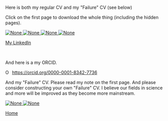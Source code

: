 Here is both my regular CV and my "Failure" CV (see below)

Click on the first page to download the whole thing (including the hidden pages).

<a href="./cv_stuff/LubinCV_July2022.pdf" download>
  <img src="./cv_stuff/CV1.png" alt="None">
  <img src="./cv_stuff/CV2.png" alt="None">
  <img src="./cv_stuff/CV3.png" alt="None">
  <img src="./cv_stuff/CV4.png" alt="None">
</a>

<br>

[My LinkedIn](https://www.linkedin.com/in/jack-lubin-6647a5105)

<br>

And here is a my ORCID.

<div itemscope itemtype="https://schema.org/Person"><a itemprop="sameAs" content="https://orcid.org/0000-0001-8342-7736" href="https://orcid.org/0000-0001-8342-7736" target="orcid.widget" rel="me noopener noreferrer" style="vertical-align:top;"><img src="https://orcid.org/sites/default/files/images/orcid_16x16.png" style="width:1em;margin-right:.5em;" alt="ORCID iD icon">https://orcid.org/0000-0001-8342-7736</a></div>


And my "Failure" CV. Please read my note on the first page. And please consider constructing your own "Failure" CV. I believe our fields in science and more will be improved as they become more mainstream.

<a href="./cv_stuff/MyFailureCV.pdf" download>
  <img src="./cv_stuff/FCV1.png" alt="None">
  <img src="./cv_stuff/FCV2.png" alt="None">
</a>


[Home](./)

